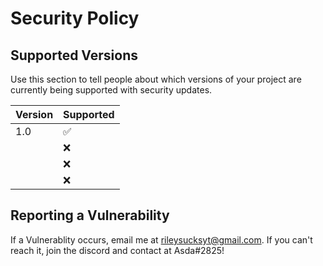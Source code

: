 # Security Policy

## Supported Versions

Use this section to tell people about which versions of your project are
currently being supported with security updates.

| Version | Supported          |
| ------- | ------------------ |
| 1.0     | :white_check_mark: |
|         | :x:                |
|         | :x: |
|         | :x:                |

## Reporting a Vulnerability

If a Vulnerablity occurs, email me at rileysucksyt@gmail.com. If you can't reach it, join the discord and contact at Asda#2825!

